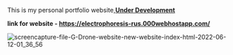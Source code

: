 This is my personal portfolio website,<ins>**Under Development**<ins>

**link for website - https://electrophoresis-rus.000webhostapp.com/**


![screencapture-file-G-Drone-website-new-website-index-html-2022-06-12-01_36_56](https://user-images.githubusercontent.com/84247246/183900548-7d9b3318-d115-465a-9847-a74569fa4b11.png)
